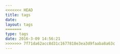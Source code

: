 ```yaml
---
<<<<<<< HEAD
title: tags
date:
layout: tags
=======
type: tags
date: 2016-3-09 14:56:21
>>>>>>> 7f71da62acc8d31c1677818e3ea3d9faaba8a63c
---
```

